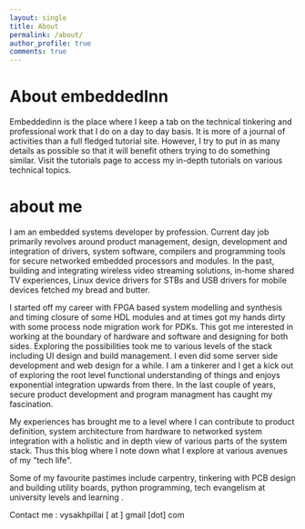 ```yaml
---
layout: single
title: About
permalink: /about/
author_profile: true
comments: true
---
```


<style>
div {
    text-align: justify;
    text-justify: inter-word;
}
</style>

# About embeddedInn

Embeddedinn is the place where I keep a tab on the technical tinkering and professional work that I do on a day to day basis. It is more of a journal of activities than a full fledged tutorial site. However, I try to put in as many details as possible so that it will benefit others trying to do something similar. 
Visit the tutorials page to access my in-depth tutorials on various technical topics. 


# about me

I am an embedded systems developer by profession. Current day job primarily revolves around product management, design, development and integration of drivers, system software, compilers and programming tools for secure networked embedded processors and modules. In the past, building and integrating wireless video streaming solutions, in-home shared TV experiences, Linux device drivers for STBs and USB drivers for mobile devices fetched my bread and butter. 

I started off my career with FPGA based system modelling and synthesis and timing closure of some HDL modules and at times got my hands dirty with some process node migration work for PDKs. This got me interested in working at the boundary of hardware and software and designing for both sides. Exploring the possibilities took me to various levels of the stack including UI design and build management. I even did some server side development and web design for a while. I am a tinkerer and I get a kick out of exploring the root level functional understanding of things and enjoys exponential integration upwards from there. In the last couple of years, secure product development and program managment has caught my fascination. 

My experiences has brought me to a level where I can contribute to product definition, system architecture from hardware to networked system integration with a holistic and in depth view of various parts of the system stack. Thus this blog where I note down what I explore at various avenues of my "tech life".

Some of my favourite pastimes include carpentry, tinkering with PCB design and building utility boards, python programming, tech evangelism at university levels and learning .

Contact me : vysakhpillai [ at ] gmail [dot] com
